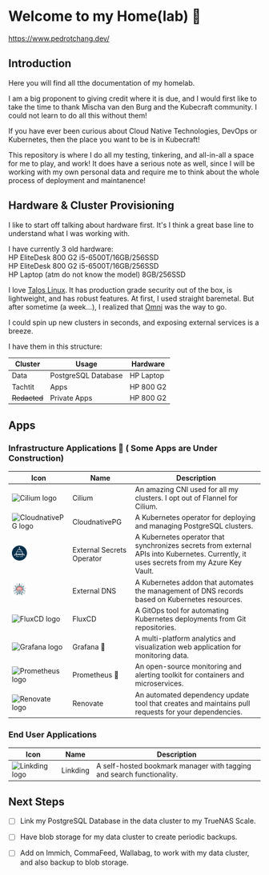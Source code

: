 # Welcome to my Home(lab) 🏡

<https://www.pedrotchang.dev/>

## Introduction

Here you will find all tthe documentation of my homelab.

I am a big proponent to giving credit where it is due, and I would first like to take the time to thank Mischa van den Burg
and the Kubecraft community. I could not learn to do all this without them!

If you have ever been curious about Cloud Native Technologies, DevOps or Kubernetes, then the place you want to be is in Kubecraft!

This repository is where I do all my testing, tinkering, and all-in-all a space for me to play, and work! It does have a serious note as well, since I will be working with my own personal data and require me to think about the whole process of deployment and maintanence!

## Hardware & Cluster Provisioning

I like to start off talking about hardware first. It's I think a great base line to understand what I was working with.

I have currently 3 old hardware:\
HP EliteDesk 800 G2 i5-6500T/16GB/256SSD\
HP EliteDesk 800 G2 i5-6500T/16GB/256SSD\
HP Laptop (atm do not know the model) 8GB/256SSD

I love [Talos Linux](https://www.talos.dev/). It has production grade security out of the box, is lightweight, and has robust features. At first, I used straight baremetal. But after sometime (a week...), I realized that [Omni](https://www.siderolabs.com/platform/saas-for-kubernetes/) was the way to go.

I could spin up new clusters in seconds, and exposing external services is a breeze.

I have them in this structure:

| Cluster | Usage | Hardware |
| --------------- | --------------- | --------------- |
| Data | PostgreSQL Database | HP Laptop |
| Tachtit | Apps | HP 800 G2 |
| ~~Redacted~~ | Private Apps | HP 800 G2 |

## Apps

### Infrastructure Applications 🚧 ( Some Apps are Under Construction)

| Icon | Name | Description |
|------|------|-------------|
| <img src="https://cdn.jsdelivr.net/gh/homarr-labs/dashboard-icons/png/cilium.png" width="30" alt="Cilium logo"> | Cilium | An amazing CNI used for all my clusters. I opt out of Flannel for Cilium. |
| <img src="https://avatars.githubusercontent.com/u/100373852?s=200&v=4" width="30" alt="CloudnativePG logo"> | CloudnativePG | A Kubernetes operator for deploying and managing PostgreSQL clusters. |
| <img src="https://raw.githubusercontent.com/external-secrets/external-secrets/refs/heads/main/assets/eso-logo-large.png" width="30" alt="External Secrets logo"> | External Secrets Operator | A Kubernetes operator that synchronizes secrets from external APIs into Kubernetes. Currently, it uses secrets from my Azure Key Vault. |
| <img src="https://raw.githubusercontent.com/kubernetes-sigs/external-dns/refs/heads/master/docs/img/external-dns.png" width="30" alt="External DNS logo"> | External DNS | A Kubernetes addon that automates the management of DNS records based on Kubernetes resources. |
| <img src="https://cdn.jsdelivr.net/gh/homarr-labs/dashboard-icons/png/flux-cd.png" width="30" alt="FluxCD logo"> | FluxCD | A GitOps tool for automating Kubernetes deployments from Git repositories. |
| <img src="https://cdn.jsdelivr.net/gh/homarr-labs/dashboard-icons/png/grafana.png" width="30" alt="Grafana logo"> | Grafana 🚧 | A multi-platform analytics and visualization web application for monitoring data. |
| <img src="https://cdn.jsdelivr.net/gh/homarr-labs/dashboard-icons/png/prometheus.png" width="30" alt="Prometheus logo"> | Prometheus 🚧 | An open-source monitoring and alerting toolkit for containers and microservices. |
| <img src="https://avatars.githubusercontent.com/ml/287?s=82&v=4" width="30" alt="Renovate logo"> | Renovate | An automated dependency update tool that creates and maintains pull requests for your dependencies. |

### End User Applications

| Icon | Name | Description |
|------|------|-------------|
| <img src="https://cdn.jsdelivr.net/gh/homarr-labs/dashboard-icons/png/linkding.png" width="30" alt="Linkding logo"> | Linkding | A self-hosted bookmark manager with tagging and search functionality. |

## Next Steps

- [ ] Link my PostgreSQL Database in the data cluster to my TrueNAS Scale.
- [ ] Have blob storage for my data cluster to create periodic backups.
- [ ] Add on Immich, CommaFeed, Wallabag, to work with my data cluster, and also backup to blob storage.

